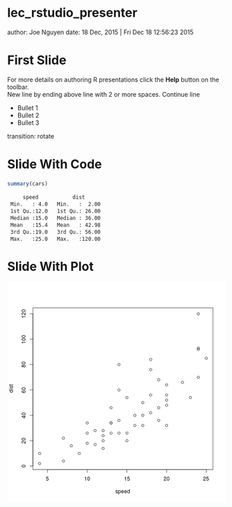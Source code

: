 lec_rstudio_presenter
========================================================
author: Joe Nguyen
date: 18 Dec, 2015 | Fri Dec 18 12:56:23 2015

First Slide
========================================================

For more details on authoring R presentations click the
**Help** button on the toolbar.  
New line by ending above line with 2 or more spaces.
Continue line

- Bullet 1
- Bullet 2
- Bullet 3

transition: rotate

Slide With Code
========================================================


```r
summary(cars)
```

```
     speed           dist       
 Min.   : 4.0   Min.   :  2.00  
 1st Qu.:12.0   1st Qu.: 26.00  
 Median :15.0   Median : 36.00  
 Mean   :15.4   Mean   : 42.98  
 3rd Qu.:19.0   3rd Qu.: 56.00  
 Max.   :25.0   Max.   :120.00  
```

Slide With Plot
========================================================

![plot of chunk unnamed-chunk-2](lec_rstudio_presenter-figure/unnamed-chunk-2-1.png) 
